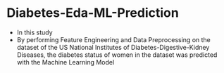 # Diabetes-Eda-ML-Prediction

- In this study
- By performing Feature Engineering and Data Preprocessing on the dataset of the US National Institutes of Diabetes-Digestive-Kidney Diseases,
  the diabetes status of women in the dataset was predicted with the Machine Learning Model

